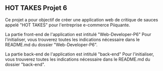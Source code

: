 ## HOT TAKES Projet 6 ##

Ce projet a pour objectif de créer une application web de critique de sauces appelé "HOT TAKES" pour l'entreprise e-commerce Piiquante.

La partie front-end de l'application est intitulé "Web-Developer-P6"
Pour l'initialiser, vous trouverez toutes les indications nécessaire dans le README.md du dossier "Web-Developer-P6".

La partie back-end de l'application est intitulé "back-end"
Pour l'initialiser, vous trouverez toutes les indications nécessaire dans le README.md du dossier "back-end".